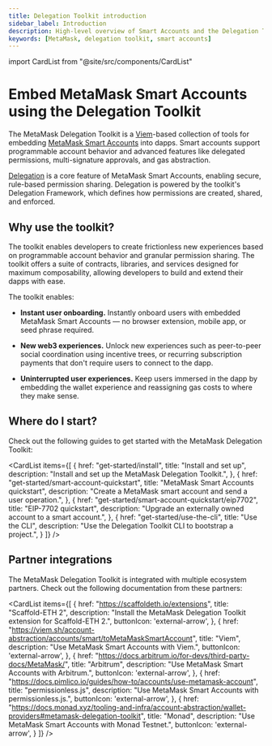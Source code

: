 ```yaml
---
title: Delegation Toolkit introduction
sidebar_label: Introduction
description: High-level overview of Smart Accounts and the Delegation Toolkit.
keywords: [MetaMask, delegation toolkit, smart accounts]
---
```


import CardList from "@site/src/components/CardList"

# Embed MetaMask Smart Accounts using the Delegation Toolkit

The MetaMask Delegation Toolkit is a [Viem](https://viem.sh/)-based collection of tools for embedding [MetaMask Smart Accounts](concepts/smart-accounts.md) into dapps.
Smart accounts support programmable account behavior and advanced features like delegated permissions, multi-signature approvals, and gas abstraction.

[Delegation](concepts/delegation/index.md) is a core feature of MetaMask Smart Accounts, enabling secure, rule-based permission sharing.
Delegation is powered by the toolkit's Delegation Framework, which defines how
permissions are created, shared, and enforced.

## Why use the toolkit?

The toolkit enables developers to create frictionless new experiences based on programmable account behavior and granular permission
sharing. The toolkit offers a suite of contracts, libraries, and services designed for
maximum composability, allowing developers to build and extend their dapps with ease.

The toolkit enables:

- **Instant user onboarding.** Instantly onboard users with embedded MetaMask Smart Accounts — no browser extension, mobile
  app, or seed phrase required.

- **New web3 experiences.** Unlock new experiences such as peer-to-peer social
  coordination using incentive trees, or recurring subscription payments that don't require users
  to connect to the dapp.

- **Uninterrupted user experiences.** Keep users immersed in the dapp by embedding the wallet
  experience and reassigning gas costs to where they make sense.

## Where do I start?

Check out the following guides to get started with the MetaMask Delegation Toolkit:

<CardList
items={[
{
href: "get-started/install",
title: "Install and set up",
description: "Install and set up the MetaMask Delegation Toolkit.",
},
{
href: "get-started/smart-account-quickstart",
title: "MetaMask Smart Accounts quickstart",
description: "Create a MetaMask smart account and send a user operation.",
},
{
href: "get-started/smart-account-quickstart/eip7702",
title: "EIP-7702 quickstart",
description: "Upgrade an externally owned account to a smart account.",
},
{
href: "get-started/use-the-cli",
title: "Use the CLI",
description: "Use the Delegation Toolkit CLI to bootstrap a project.",
}
]}
/>

## Partner integrations

The MetaMask Delegation Toolkit is integrated with multiple ecosystem partners.
Check out the following documentation from these partners:

<CardList
items={[
{
href: "https://scaffoldeth.io/extensions",
title: "Scaffold-ETH 2",
description: "Install the MetaMask Delegation Toolkit extension for Scaffold-ETH 2.",
buttonIcon: 'external-arrow',
},
{
href: "https://viem.sh/account-abstraction/accounts/smart/toMetaMaskSmartAccount",
title: "Viem",
description: "Use MetaMask Smart Accounts with Viem.",
buttonIcon: 'external-arrow',
},
{
href: "https://docs.arbitrum.io/for-devs/third-party-docs/MetaMask/",
title: "Arbitrum",
description: "Use MetaMask Smart Accounts with Arbitrum.",
buttonIcon: 'external-arrow',
},
{
href: "https://docs.pimlico.io/guides/how-to/accounts/use-metamask-account",
title: "permissionless.js",
description: "Use MetaMask Smart Accounts with permissionless.js.",
buttonIcon: 'external-arrow',
},
{
href: "https://docs.monad.xyz/tooling-and-infra/account-abstraction/wallet-providers#metamask-delegation-toolkit",
title: "Monad",
description: "Use MetaMask Smart Accounts with Monad Testnet.",
buttonIcon: 'external-arrow',
}
]}
/>
